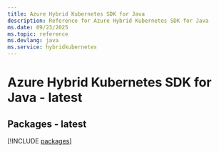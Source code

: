 ```yaml
---
title: Azure Hybrid Kubernetes SDK for Java
description: Reference for Azure Hybrid Kubernetes SDK for Java
ms.date: 09/23/2025
ms.topic: reference
ms.devlang: java
ms.service: hybridkubernetes
---
```

# Azure Hybrid Kubernetes SDK for Java - latest
## Packages - latest
[!INCLUDE [packages](hybrid-kubernetes-index.md)]